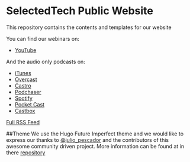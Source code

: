 # SelectedTech Public Website
This repository contains the contents and templates for our website

You can find our webinars on:
- [YouTube](https://www.youtube.com/channel/UC06iQ_SyfdKsveFmKwFtC4Q)

And the audio only podcasts on:
- [iTunes](https://podcasts.apple.com/at/podcast/selectedtech-podcast/id1474533334)
- [Overcast](https://overcast.fm/itunes1474533334)
- [Castro](https://castro.fm/itunes/1474533334)
- [Podchaser](https://www.podchaser.com/f/pod/1474533334)
- [Spotify](https://open.spotify.com/show/42mxplGxcb39m5jmFrGV9U)
- [Pocket Cast](http://pca.st/itunes/1474533334)
- [Castbox](http://castbox.fm/vic/1474533334?ref=buzzsprout)

[Full RSS Feed](https://feeds.buzzsprout.com/482989.rss)

##Theme
We use the Hugo Future Imperfect theme and we would like to express our thanks to [@julio_pescador](https://twitter.com/julio_pescador) and the contributors of this awesome community driven project. More information can be found at in there [repository](https://github.com/jpescador/hugo-future-imperfect)